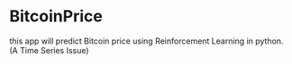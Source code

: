 # BitcoinPrice
this app will predict Bitcoin price using Reinforcement Learning in python. (A Time Series Issue)
